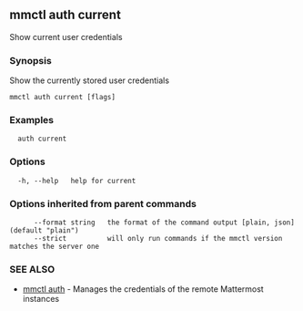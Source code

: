 ## mmctl auth current

Show current user credentials

### Synopsis

Show the currently stored user credentials

```
mmctl auth current [flags]
```

### Examples

```
  auth current
```

### Options

```
  -h, --help   help for current
```

### Options inherited from parent commands

```
      --format string   the format of the command output [plain, json] (default "plain")
      --strict          will only run commands if the mmctl version matches the server one
```

### SEE ALSO

* [mmctl auth](mmctl_auth.md)	 - Manages the credentials of the remote Mattermost instances

